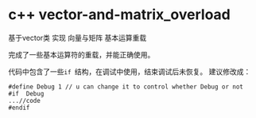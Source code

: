 # c++ vector-and-matrix_overload
基于vector类 实现 向量与矩阵 基本运算重载

完成了一些基本运算符的重载，并能正确使用。

代码中包含了一些`if `结构，在调试中使用，结束调试后未恢复。
建议修改成：
```
#define Debug 1 // u can change it to control whether Debug or not
#if  Debug
...//code
#endif
```
